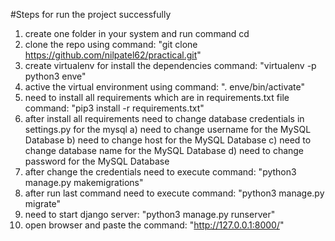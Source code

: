 #Steps for run the project successfully
1. create one folder in your system and run command cd <your folder name>
2. clone the repo using command: "git clone https://github.com/nilpatel62/practical.git"
3. create virtualenv for install the dependencies command: "virtualenv -p python3 enve"
4. active the virtual environment using command: ". enve/bin/activate"
5. need to install all requirements which are in requirements.txt file command: "pip3 install -r requirements.txt"
6. after install all requirements need to change database credentials in settings.py for the mysql
    a) need to change username for the MySQL Database
    b) need to change host for the MySQL Database
    c) need to change database name for the MySQL Database
    d) need to change password for the MySQL Database
7. after change the credentials need to execute command: "python3 manage.py makemigrations"
8. after run last command need to execute command: "python3 manage.py migrate"
9. need to start django server: "python3 manage.py runserver"
10. open browser and paste the command: "http://127.0.0.1:8000/"